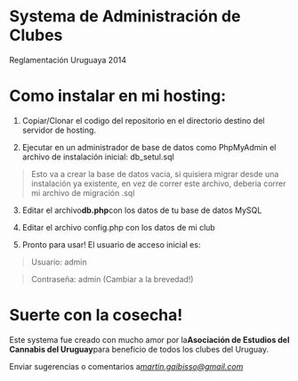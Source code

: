 Systema de Administración de Clubes
======================

Reglamentación Uruguaya 2014


Como instalar en mi hosting:
======================

1) Copiar/Clonar el codigo del repositorio en el directorio destino del servidor de hosting.

2) Ejecutar en un administrador de base de datos como PhpMyAdmin el archivo de instalación inicial: db_setul.sql
> Esto va a crear la base de datos vacia, si quisiera migrar desde una instalación ya existente, en vez de correr este archivo, deberia correr mi archivo de migración .sql

3) Editar el archivo**db.php**con los datos de tu base de datos MySQL

4) Editar el archivo config.php con los datos de mi club

5) Pronto para usar! El usuario de acceso inicial es:
> Usuario: admin

> Contraseña: admin (Cambiar a la brevedad!)

Suerte con la cosecha!
==========
Este systema fue creado con mucho amor por la**Asociación de Estudios del Cannabis del Uruguay**para beneficio de todos los clubes del Uruguay.

Enviar sugerencias o comentarios a*martin.gaibisso@gmail.com*